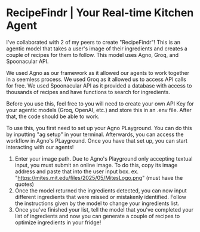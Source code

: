 # RecipeFindr | Your Real-time Kitchen Agent
I've collaborated with 2 of my peers to create "RecipeFindr"! This is an agentic model that takes a user's image of their ingredients and creates a couple of recipes for them to follow. This model uses Agno, Groq, and Spoonacular API.

We used Agno as our framework as it allowed our agents to work together in a seemless process. We used Groq as it allowed us to access API calls for free. We used Spoonacular API as it provided a database with access to thousands of recipes and have functions to search for ingredients.

Before you use this, feel free to you will need to create your own API Key for your agentic models (Groq, OpenAI, etc.) and store this in an .env file. After that, the code should be able to work.

To use this, you first need to set up your Agno PLayground. You can do this by inputting "ag setup" in your terminal. Afterwards, you can access the workflow in Agno's PLayground. Once you have that set up, you can start interacting with our agents!

1. Enter your image path. Due to Agno's Playground only accepting textual input, you must submit an online image. To do this, copy its image address and paste that into the user input box.
       ex. "https://mites.mit.edu/files/2025/05/MitesLogo.png" (must have the quotes)
3. Once the model returned the ingredients detected, you can now input different ingredients that were missed or mistakenly identified. Follow the instructions given by the model to change your ingredients list.
4. Once you've finished your list, tell the model that you've completed your list of ingredients and now you can generate a couple of recipes to optimize ingredients in your fridge!
